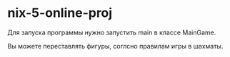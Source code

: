 # nix-5-online-proj

Для запуска программы нужно запустить main в классе MainGame.

Вы можете переставлять фигуры, соглсно правилам игры в шахматы.

